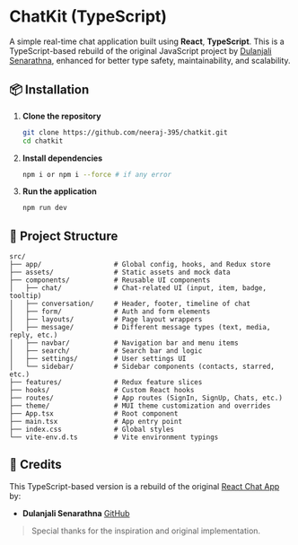# ChatKit (TypeScript)

A simple real-time chat application built using **React**, **TypeScript**. This is a TypeScript-based rebuild of the original JavaScript project by [Dulanjali Senarathna](https://github.com/DulanjaliSenarathna/react-chat-app), enhanced for better type safety, maintainability, and scalability.

## 📦 Installation

1. **Clone the repository**

   ```bash
   git clone https://github.com/neeraj-395/chatkit.git
   cd chatkit
   ```

2. **Install dependencies**

   ```bash
   npm i or npm i --force # if any error
   ```

3. **Run the application**

   ```bash
   npm run dev
   ```

## 📁 Project Structure

```
src/
├── app/                  # Global config, hooks, and Redux store
├── assets/               # Static assets and mock data
├── components/           # Reusable UI components
│   ├── chat/             # Chat-related UI (input, item, badge, tooltip)
│   ├── conversation/     # Header, footer, timeline of chat
│   ├── form/             # Auth and form elements
│   ├── layouts/          # Page layout wrappers
│   ├── message/          # Different message types (text, media, reply, etc.)
│   ├── navbar/           # Navigation bar and menu items
│   ├── search/           # Search bar and logic
│   ├── settings/         # User settings UI
│   └── sidebar/          # Sidebar components (contacts, starred, etc.)
├── features/             # Redux feature slices
├── hooks/                # Custom React hooks
├── routes/               # App routes (SignIn, SignUp, Chats, etc.)
├── theme/                # MUI theme customization and overrides
├── App.tsx               # Root component
├── main.tsx              # App entry point
├── index.css             # Global styles
└── vite-env.d.ts         # Vite environment typings
```

## 🙏 Credits

This TypeScript-based version is a rebuild of the original [React Chat App](https://github.com/DulanjaliSenarathna/react-chat-app) by:

* **Dulanjali Senarathna**
  [GitHub](https://github.com/DulanjaliSenarathna)

> Special thanks for the inspiration and original implementation.
